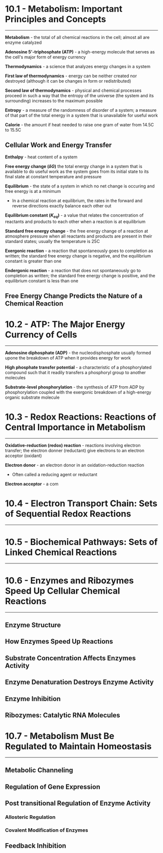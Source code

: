 # 10.1 - Metabolism: Important Principles and Concepts

---

**Metabolism** - the total of all chemical reactions in the cell; almost all are enzyme catalyzed

**Adenosine 5'-triphosphate (ATP)** - a high-energy molecule that serves as the cell's major form of energy currency

**Thermodynamics** - a science that analyzes energy changes in a system

**First law of thermodynamics** - energy can be neither created nor destroyed (although it can be changes in form or redistributed)

**Second law of thermodynamics** - physical and chemical processes proceed in such a way that the entropy of the universe (the system and its surrounding) increases to the maximum possible

**Entropy** - a measure of the randomness of disorder of a system; a measure of that part of the total energy in a system that is unavailable for useful work

**Calorie** - the amount if heat needed to raise one gram of water from 14.5C to 15.5C






## Cellular Work and Energy Transfer

**Enthalpy** - heat content of a system

**Free energy change ($\delta G$)** the total energy change in a system that is available to do useful work as the system goes from its initial state to its final state at constant temperature and pressure

**Equilibrium** - the state of a system in which no net change is occuring and free energy is at a minimum
- In a chemical reaction at equilibrium, the rates in the forward and reverse directions exactly balance each other out

**Equilibrium constant ($K_{eq}$)** - a value that relates the concentration of reactants and products to each other when a reaction is at equilibrium

**Standard free energy change** - the free energy change of a reaction at atmosphere pressure when all reactants and products are present in their standard states; usually the temperature is 25C

**Exergonic reaction** - a reaction that spontaneously goes to completion as written; the standard free energy change is negative, and the equilibrium constant is greater than one

**Endergonic reaction** - a reaction that does not spontaneously go to completion as written; the standard free energy change is positive, and the equilibrium constant is less than one


## Free Energy Change Predicts the Nature of a Chemical Reaction

# 10.2 - ATP: The Major Energy Currency of Cells

---

**Adenosine diphosphate (ADP)** - the nucleodisphosphate usually formed upone the breakdown of ATP when it provides energy for work

**High phosphate transfer potential** - a characteristic of a phosphorylated compound such that it readily transfers a phosphoryl group to another molecules

**Substrate-level phosphorylation** - the synthesis of ATP from ADP by phosphorylation coupled with the exergonic breakdown of a high-energy organic substrate molecule



# 10.3 - Redox Reactions: Reactions of Central Importance in Metabolism

---

**Oxidative-reduction (redox) reaction** - reactions involving electron transfer; the electron donner (reductant) give electrons to an electron acceptor (oxidant)

**Electron donor** - an electron donor in an oxidation-reduction reaction
- Often called a reducing agent or reductant

**Electron acceptor** - a com


# 10.4 - Electron Transport Chain: Sets of Sequential Redox Reactions

---




# 10.5 - Biochemical Pathways: Sets of Linked Chemical Reactions

---




# 10.6 - Enzymes and Ribozymes Speed Up Cellular Chemical Reactions

---
## Enzyme Structure
## How Enzymes Speed Up Reactions
## Substrate Concentration Affects Enzymes Activity
## Enzyme Denaturation Destroys Enzyme Activity
## Enzyme Inhibition
## Ribozymes: Catalytic RNA Molecules

# 10.7 - Metabolism Must Be Regulated to Maintain Homeostasis

---
## Metabolic Channeling
## Regulation of Gene Expression
## Post transitional Regulation of Enzyme Activity
### Allosteric Regulation
### Covalent Modification of Enzymes
## Feedback Inhibition
